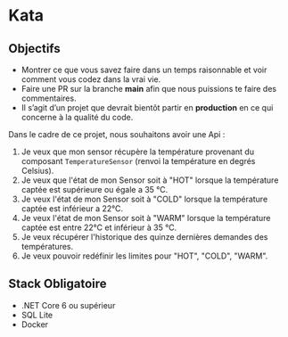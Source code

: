 # Kata

## **Objectifs**

- Montrer ce que vous savez faire dans un temps raisonnable et voir comment vous codez dans la vrai vie.
- Faire une PR sur la branche **main** afin que nous puissions te faire des commentaires.
- Il s’agit d’un projet que devrait bientôt partir en **production** en ce qui concerne à la qualité du code.

Dans le cadre de ce projet, nous souhaitons avoir une Api :

1. Je veux que mon sensor récupère la température provenant du composant `TemperatureSensor` (renvoi la température en degrés Celsius).
2. Je veux que l'état de mon Sensor soit à "HOT" lorsque la température captée est supérieure ou égale a 35 °C.
3. Je veux l'état de mon Sensor soit à "COLD" lorsque la température captée est inférieur a 22°C.
4. Je veux l'état de mon Sensor soit à "WARM" lorsque la température captée est entre 22°C et inférieur à 35 °C.
5. Je veux récupérer l'historique des quinze dernières demandes des températures.
6. Je veux pouvoir redéfinir les limites pour "HOT", "COLD", "WARM".

## **Stack Obligatoire**

- .NET Core 6 ou supérieur
- SQL Lite
- Docker
